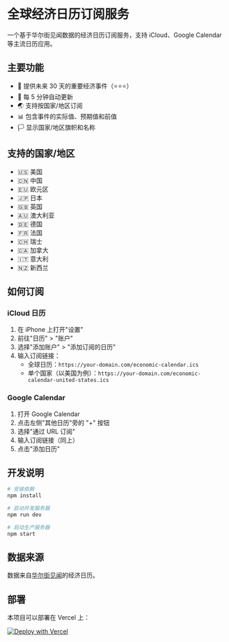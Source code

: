 # 全球经济日历订阅服务

一个基于华尔街见闻数据的经济日历订阅服务，支持 iCloud、Google Calendar 等主流日历应用。

## 主要功能

- 📅 提供未来 30 天的重要经济事件（⭐️⭐️⭐️）
- 🔄 每 5 分钟自动更新
- 🌏 支持按国家/地区订阅
- 📊 包含事件的实际值、预期值和前值
- 🏳️ 显示国家/地区旗帜和名称

## 支持的国家/地区

- 🇺🇸 美国
- 🇨🇳 中国
- 🇪🇺 欧元区
- 🇯🇵 日本
- 🇬🇧 英国
- 🇦🇺 澳大利亚
- 🇩🇪 德国
- 🇫🇷 法国
- 🇨🇭 瑞士
- 🇨🇦 加拿大
- 🇮🇹 意大利
- 🇳🇿 新西兰

## 如何订阅

### iCloud 日历
1. 在 iPhone 上打开"设置"
2. 前往"日历" > "账户"
3. 选择"添加账户" > "添加订阅的日历"
4. 输入订阅链接：
   - 全球日历：`https://your-domain.com/economic-calendar.ics`
   - 单个国家（以美国为例）：`https://your-domain.com/economic-calendar-united-states.ics`

### Google Calendar
1. 打开 Google Calendar
2. 点击左侧"其他日历"旁的 "+" 按钮
3. 选择"通过 URL 订阅"
4. 输入订阅链接（同上）
5. 点击"添加日历"

## 开发说明

```bash
# 安装依赖
npm install

# 启动开发服务器
npm run dev

# 启动生产服务器
npm start
```

## 数据来源

数据来自[华尔街见闻](https://wallstreetcn.com/calendar)的经济日历。

## 部署

本项目可以部署在 Vercel 上：

[![Deploy with Vercel](https://vercel.com/button)](https://vercel.com/new/clone?repository-url=https://github.com/your-username/Economic-Calendar)
